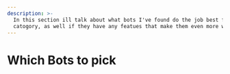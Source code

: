 ```yaml
---
description: >-
  In this section ill talk about what bots I've found do the job best for each
  catogory, as well if they have any featues that make them even more worthwile
---
```


# Which Bots to pick

